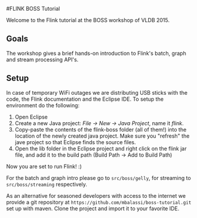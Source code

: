 #FLINK BOSS Tutorial

Welcome to the Flink tutorial at the BOSS workshop of VLDB 2015.

## Goals

The workshop gives a brief hands-on introduction to Flink's batch, graph and stream processing API's.

## Setup

In case of temporary WiFi outages we are distributing USB sticks with the code, the Flink documentation and the Eclipse IDE.
To setup the environment do the following:

1. Open Eclipse
2. Create a new Java project: *File -> New -> Java Project*, name it *flink*.
3. Copy-paste the contents of the flink-boss folder (all of them!) into the location of the newly created java project. Make sure you "refresh" the jave project so that Eclipse finds the source files.
4. Open the lib folder in the Eclipse project and right click on the flink jar file, and add it to the build path (Build Path -> Add to Build Path)

Now you are set to run Flink! :)

For the batch and graph intro please go to `src/boss/gelly`, for streaming to `src/boss/streaming` respectively.

As an alternative for seasoned developers with access to the internet we provide a git repository at `https://github.com/mbalassi/boss-tutorial.git` set up with maven. Clone the project and import it to your favorite IDE.
